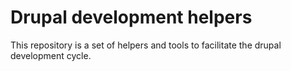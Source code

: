 # Drupal development helpers
This repository is a set of helpers and tools to facilitate the drupal development cycle.
